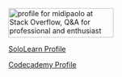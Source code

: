 <a href="https://stackoverflow.com/users/20474081/midipaolo"><img src="https://stackoverflow.com/users/flair/20474081.png?theme=dark" width="208" height="58" alt="profile for midipaolo at Stack Overflow, Q&amp;A for professional and enthusiast programmers" title="profile for midipaolo at Stack Overflow, Q&amp;A for professional and enthusiast programmers"></a>

<a href="https://www.sololearn.com/profile/27515270">SoloLearn Profile</a>

<a href="https://www.codecademy.com/profiles/midipaolo">Codecademy Profile</a>

<!--
**midipaolo/midipaolo** is a ✨ _special_ ✨ repository because its `README.md` (this file) appears on your GitHub profile.

Here are some ideas to get you started:

- 🔭 I’m currently working on ...
- 🌱 I’m currently learning ...
- 👯 I’m looking to collaborate on ...
- 🤔 I’m looking for help with ...
- 💬 Ask me about ...
- 📫 How to reach me: ...
- 😄 Pronouns: ...
- ⚡ Fun fact: ...
-->
